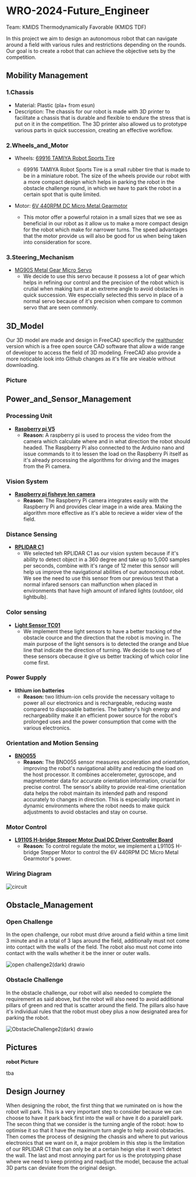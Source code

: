 # WRO-2024-Future_Engineer
Team: KMIDS Thermodynamically Favorable (KMIDS TDF)

In this project we aim to design an autonomous robot that can navigate around a field with 
various rules and restrictions depending on the rounds. Our goal is to create a robot that can
achieve the objective sets by the competition.

## Mobility Management

### 1.Chassis
  - Material: Plastic (pla+ from esun)
  - Description: The chassis for our robot is made with 3D printer to facilitate a chassis that
    is durable and flexible to endure the stress that is put on it in the competition. The 3D
    printer also allowed us to prototype various parts in quick succession, creating an effective
    workflow.
    
### 2.Wheels_and_Motor  
  - Wheels: [69916 TAMIYA Robot Sports Tire](https://shopee.co.th/69916-TAMIYA-Robot-Sports-Tire-Set-(56mm-Dia.-Clear-Wheels)-i.17469725.6833009480)
      - 69916 TAMIYA Robot Sports Tire is a small rubber tire that is made to be in a miniature robot.
        The size of the wheels provide our robot with a more compact design which helps in parking
        the robot in the obstacle challenge round, in which we have to park the robot in a certain
        spot that is quite limited.
        
  - Motor: [6V 440RPM DC Micro Metal Gearmotor](https://th.cytron.io/p-6v-440rpm-dc-micro-metal-gearmotor?srsltid=AfmBOooc6VFJJZNSbLRc4bHKPMXPgumGJDo1YQ_qqBssI0HRBYQ6wNjJ)
      - This motor offer a powerful rotaion in a small sizes that we see as beneficial in our robot
        as it allow us to make a more compact design for the robot which make for narrower turns.
        The speed advantages that the motor provide us will also be good for us when being taken
        into consideration for score.

### 3.Steering_Mechanism  
   - [MG90S Metal Gear Micro Servo](https://th.cytron.io/c-dc-motor/p-mg90s-metal-gear-micro-servo?gclid=Cj0KCQjwyL24BhCtARIsALo0fSAMEsRi6i9XiLhB3JzwqaTsE8m8xMBNWKnkg4yPYmgYKS4qhMOHMRgaAjZUEALw_wcB)
       - We decide to use this servo because it possess a lot of gear which helps in refining our control
         and the precision of the robot which is crutial when making turn at an extreme angle to avoid
         obstacles in quick succession. We especcially selected this servo in place of a normal servo
         because of it's precision when compare to common servo that are seen commonly.

## 3D_Model

Our 3D model are made and design in FreeCAD specificly the [realthunder](https://github.com/realthunder/FreeCAD/releases)
version which is a free open source CAD software that allow a wide range of developer to access the field 
of 3D modeling. FreeCAD also provide a more noticable look into Github changes as it's file are vieable 
without downloading.

### Picture


## Power_and_Sensor_Management  
### Processing Unit  
- **[Raspberry pi V5](https://th.cytron.io/c-carrier-board-for-rpi-cm/p-raspberry-pi-5?gclid=Cj0KCQjwyL24BhCtARIsALo0fSCA1cSwSxPTeWjvmnfoP2jWKKkocSS7wGCum3iJqgFwGyWFi0PRdwQaAibgEALw_wcB)**
  - **Reason:** A raspberry pi is used to process the video from the camera which calculate
    where and in what direction the robot should headed. The Raspberry Pi also connected
    to the Arduino nano and issue commands to it to lessen the load on the Raspberry Pi itself
    as it's already processing the algorithms for driving and the images from the Pi camera.

### Vision System
- **[Raspberry pi fisheye len camera](https://th.cytron.io/p-fish-eye-lense-raspberry-pi-5mp-ir-camera?r=1&language=en-gb&gad_source=1&gclid=Cj0KCQjwyL24BhCtARIsALo0fSAs3XDrwvudJq3gCRJTOBm2JJ4lhCwdpE56E3P_x5ZEH4nZM4p4sKkaArvVEALw_wcB)**
  - **Reason:**  The Raspberry Pi camera integrates easily with the Raspberry Pi and provides
    clear image in a wide area. Making the algorithm more effective as it's able to recieve
    a wider view of the field.
    
### Distance Sensing  
- **[RPLIDAR C1](https://shopee.co.th/Kiki-RPLIDAR-C1-%E0%B9%82%E0%B8%A1%E0%B8%94%E0%B8%B9%E0%B8%A5%E0%B9%80%E0%B8%8B%E0%B8%99%E0%B9%80%E0%B8%8B%E0%B8%AD%E0%B8%A3%E0%B9%8C%E0%B8%95%E0%B8%A3%E0%B8%A7%E0%B8%88%E0%B8%88%E0%B8%B1%E0%B8%9A%E0%B8%A3%E0%B8%B1%E0%B8%87%E0%B8%AA%E0%B8%B5%E0%B8%A2%E0%B8%B9%E0%B8%A7%E0%B8%B5-2D-%E0%B8%AB%E0%B8%A1%E0%B8%B8%E0%B8%99%E0%B9%84%E0%B8%94%E0%B9%89-360-%E0%B8%AD%E0%B8%87%E0%B8%A8%E0%B8%B2-%E0%B8%AA%E0%B9%8D%E0%B8%B2%E0%B8%AB%E0%B8%A3%E0%B8%B1%E0%B8%9A%E0%B8%AB%E0%B8%B8%E0%B9%88%E0%B8%99%E0%B8%A2%E0%B8%99%E0%B8%95%E0%B9%8C-i.409507050.25664846291)**
  - We selected teh RPLIDAR C1 as our vision system because if it's ability to detect object
    in a 360 degree and take up to 5,000 samples per seconds, combine with it's range of 12
    meter this sensor will help us improve the navigational abilities of our autonomous robot.
    We see the need to use this sensor from our previous test that a normal infared sensors can
    malfunction when placed in environments that have high amount of infared lights (outdoor,
    old lightbulb).

### Color sensing
- **[Light Sensor TC01](https://shopee.co.th/%E0%B9%80%E0%B8%8B%E0%B9%87%E0%B8%99%E0%B9%80%E0%B8%8B%E0%B8%AD%E0%B8%A3%E0%B9%8C%E0%B8%88%E0%B8%B1%E0%B8%9A%E0%B9%80%E0%B8%AA%E0%B9%89%E0%B8%99-Light-Sensor-TC01-(%E0%B8%88%E0%B8%B1%E0%B8%9A%E0%B9%80%E0%B8%AA%E0%B9%89%E0%B8%99)-JST2.0-%E0%B8%9E%E0%B8%A3%E0%B9%89%E0%B8%AD%E0%B8%A1%E0%B8%AA%E0%B8%B2%E0%B8%A2-JST-3-pin-Phototransistor-%E0%B9%80%E0%B8%8B%E0%B9%87%E0%B8%99%E0%B9%80%E0%B8%8B%E0%B8%AD%E0%B8%A3%E0%B9%8C%E0%B8%95%E0%B8%A3%E0%B8%A7%E0%B8%88%E0%B8%88%E0%B8%B1%E0%B8%9A%E0%B9%80%E0%B8%AA%E0%B9%89%E0%B8%99-i.72015392.16106103845)**
    - We implement these light sensors to have a better tracking of the obstacle cource and
      the direction that the robot is moving in. The main purpose of the light sensors is
      to detected the orange and blue line that indicate the direction of turning. We decide
      to use two of these sensors obecause it give us better tracking of which color line come
      first.

### Power Supply
- **lithium ion batteries**
  - **Reason:** two lithium-ion cells provide the necessary voltage to power all our electronics
    and is rechargeable, reducing waste compared to disposable batteries. The battery's high energy
    and rechargeability make it an efficient power source for the robot's prolonged uses and the
    power consumption that come with the various electronics.

### Orientation and Motion Sensing
- **[BNO055](https://shopee.co.th/BNO055-%E0%B9%82%E0%B8%A1%E0%B8%94%E0%B8%B9%E0%B8%A5%E0%B9%80%E0%B8%8B%E0%B9%87%E0%B8%99%E0%B9%80%E0%B8%8B%E0%B8%AD%E0%B8%A3%E0%B9%8C-9-DOF-%E0%B8%A3%E0%B8%B8%E0%B9%88%E0%B8%99-Halley-V1-%E0%B8%AD%E0%B9%88%E0%B8%B2%E0%B8%99%E0%B8%84%E0%B9%88%E0%B8%B2%E0%B8%A1%E0%B8%B8%E0%B8%A1-IMU-MPU-Angle-Massmore-Product-i.5641091.24661859112)**
  - **Reason:** The BNO055 sensor measures acceleration and orientation, improving
    the robot's navigational ability and reducing the load on the host processor.
    It combines accelerometer, gyroscope, and magnetometer data for accurate orientation
    information, crucial for precise control. The sensor's ability to provide real-time
    orientation data helps the robot maintain its intended path and respond accurately
    to changes in direction. This is especially important in dynamic environments where
    the robot needs to make quick adjustments to avoid obstacles and stay on course.

### Motor Control
- **[L9110S H-bridge Stepper Motor Dual DC Driver Controller Board](https://shopee.co.th/product/5401692/1540697025?gads_t_sig=VTJGc2RHVmtYMTlxTFVSVVRrdENkVjhKejlrTjhjZ0djRXFyYU5xR2swSUVHNmtGUDVTWDdxSzRyUWVFZGYwUDdxVmIrRUxDN09xZ05ETXdTQlpXNEd1UkszZ3BHN3lEbWpsMDJmSFRyMEJ6ZkcyZldkVmY0NXR0NTloMUEvTkM&gad_source=1&gclid=Cj0KCQjw05i4BhDiARIsAB_2wfBuI_zh93yA1Pe3dZ3mnCmLtWkGAH8RJ_enMkRA6Dci5gDbjywpG8IaAu1tEALw_wcB)**
  - **Reason:** To control regulate the motor, we implement a L9110S H-bridge Stepper
    Motor to control the 6V 440RPM DC Micro Metal Gearmotor's power.


### Wiring Diagram

![circuit](https://github.com/user-attachments/assets/7a223edd-bf7f-4c09-91c3-a9a39c628697)


## Obstacle_Management  
### Open Challenge  
In the open challenge, our robot must drive around a field within a time limit 3 minute and
in a total of 3 laps around the field, additionally must not come into contact with the walls 
of the field. The robot also must not come into contact with the walls whether it be the 
inner or outer walls.


![open challenge2(dark) drawio](https://github.com/user-attachments/assets/a4d2849d-4b81-46ae-acda-06fecf008ce3)


### Obstacle Challenge  
In the obstacle challenge, our robot will also needed to complete the requirement as said above,
but the robot will also need to avoid additional pillars of green and red that is scatter around
the field. The pillars also have it's individual rules that the robot must obey plus a now designated
area for parking the robot.


![ObstacleChallenge2(dark) drawio](https://github.com/user-attachments/assets/2b8b057d-6421-4a8c-8a0d-3db446a31536)


## Pictures
**robot Picture**  

tba

## Design Journey
When designing the robot, the first thing that we ruminated on is how the robot will park. This is a very
important step to consider because we can choose to have it park back first into the wall or have it do a
paralell park. The secon thing that we consider is the turning angle of the robot: how to optimise it so 
that it have the maximum turn angle to help avoid obstacles. Then comes the process of designing the chassis
and where to put various electronics that we want on it, a major problem in this step is the limitation of
our RPLIDAR C1 that can only be at a certain heign else it won't detect the wall. The last and most annoying
part for us is the prototyping phase where we need to keep printing and readjust the model, because the actual
3D parts can deviate from the original design.
